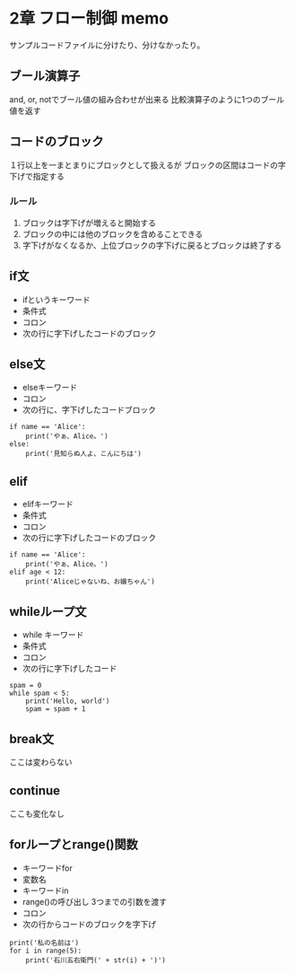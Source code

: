 # 2章 フロー制御 memo
サンプルコードファイルに分けたり、分けなかったり。

## ブール演算子
and, or, notでブール値の組み合わせが出来る
比較演算子のように1つのブール値を返す

## コードのブロック
１行以上を一まとまりにブロックとして扱えるが
ブロックの区間はコードの字下げで指定する

### ルール
1. ブロックは字下げが増えると開始する
2. ブロックの中には他のブロックを含めることできる
3. 字下げがなくなるか、上位ブロックの字下げに戻るとブロックは終了する

## if文
- ifというキーワード
- 条件式
- コロン
- 次の行に字下げしたコードのブロック

## else文
- elseキーワード
- コロン
- 次の行に、字下げしたコードブロック

```
if name == 'Alice':
    print('やぁ、Alice。')
else:
    print('見知らぬ人よ、こんにちは')
```

## elif
- elifキーワード
- 条件式
- コロン
- 次の行に字下げしたコードのブロック

```
if name == 'Alice':
    print('やぁ、Alice。')
elif age < 12:
    print('Aliceじゃないね、お嬢ちゃん')
```

## whileループ文
- while キーワード
- 条件式
- コロン
- 次の行に字下げしたコード

```
spam = 0
while spam < 5:
    print('Hello, world')
    spam = spam + 1
```

## break文
ここは変わらない

## continue
ここも変化なし

## forループとrange()関数
- キーワードfor
- 変数名
- キーワードin
- range()の呼び出し 3つまでの引数を渡す
- コロン
- 次の行からコードのブロックを字下げ

```
print('私の名前は')
for i in range(5):
    print('石川五右衛門(' + str(i) + ')')
```
